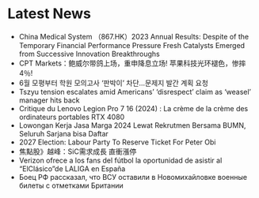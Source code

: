 # Latest News
-  China Medical System （867.HK）2023 Annual Results: Despite of the Temporary Financial Performance Pressure Fresh Catalysts Emerged from Successive Innovation Breakthroughs
-  CPT Markets：鲍威尔带鸽上场，重申降息立场! 苹果科技光环褪色，惨摔4％!
-  6월 모평부터 학원 모의고사 ‘판박이’ 차단…문제지 발간 계획 요청
-  Tszyu tension escalates amid Americans’ ‘disrespect’ claim as ‘weasel’ manager hits back
-  Critique du Lenovo Legion Pro 7 16 (2024) : La crème de la crème des ordinateurs portables RTX 4080
-  Lowongan Kerja Jasa Marga 2024 Lewat Rekrutmen Bersama BUMN, Seluruh Sarjana bisa Daftar
-  2027 Election: Labour Party To Reserve Ticket For Peter Obi
-  焦點股》越峰：SiC需求成長 直衝漲停
-  Verizon ofrece a los fans del fútbol la oportunidad de asistir al “ElClásico”de LALIGA en España
-  Боец РФ рассказал, что ВСУ оставили в Новомихайловке военные билеты с отметками Британии
